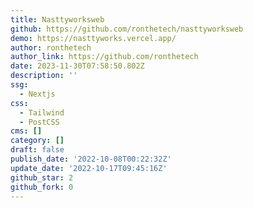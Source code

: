 ```yaml
---
title: Nasttyworksweb
github: https://github.com/ronthetech/nasttyworksweb
demo: https://nasttyworks.vercel.app/
author: ronthetech
author_link: https://github.com/ronthetech
date: 2023-11-30T07:58:50.802Z
description: ''
ssg:
  - Nextjs
css:
  - Tailwind
  - PostCSS
cms: []
category: []
draft: false
publish_date: '2022-10-08T00:22:32Z'
update_date: '2022-10-17T09:45:16Z'
github_star: 2
github_fork: 0
---
```


